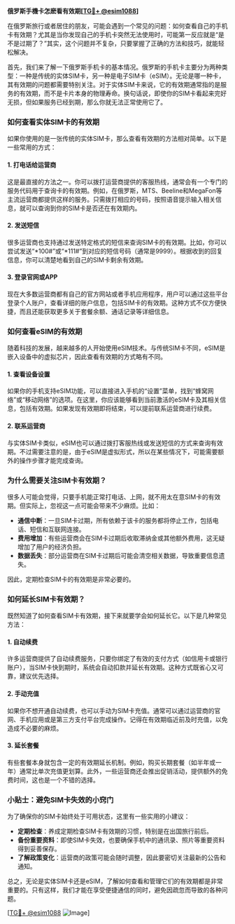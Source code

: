**俄罗斯手機卡怎麽看有效期[[TG💪+ @esim1088](https://t.me/s/esim1088)]**

在俄罗斯旅行或者居住的朋友，可能会遇到一个常见的问题：如何查看自己的手机卡有效期？尤其是当你发现自己的手机卡突然无法使用时，可能第一反应就是“是不是过期了？”其实，这个问题并不复杂，只要掌握了正确的方法和技巧，就能轻松解决。

首先，我们来了解一下俄罗斯手机卡的基本情况。俄罗斯的手机卡主要分为两种类型：一种是传统的实体SIM卡，另一种是电子SIM卡（eSIM）。无论是哪一种卡，其有效期的问题都需要特别关注。对于实体SIM卡来说，它的有效期通常指的是服务的有效期，而不是卡片本身的物理寿命。换句话说，即使你的SIM卡看起来完好无损，但如果服务已经到期，那么你就无法正常使用它了。

### **如何查看实体SIM卡的有效期**

如果你使用的是一张传统的实体SIM卡，那么查看有效期的方法相对简单。以下是一些常用的方式：

#### **1. 打电话给运营商**
这是最直接的方法之一。你可以拨打运营商提供的客服热线，通常会有一个专门的服务代码用于查询卡的有效期。例如，在俄罗斯，MTS、Beeline和MegaFon等主流运营商都提供这样的服务。只需拨打相应的号码，按照语音提示输入相关信息，就可以查询到你的SIM卡是否还在有效期内。

#### **2. 发送短信**
很多运营商也支持通过发送特定格式的短信来查询SIM卡的有效期。比如，你可以尝试发送“*100#”或“*111#”到对应的短信号码（通常是9999）。根据收到的回复信息，你可以清楚地看到自己的SIM卡剩余有效期。

#### **3. 登录官网或APP**
现在大多数运营商都有自己的官方网站或者手机应用程序，用户可以通过这些平台登录个人账户，查看详细的账户信息，包括SIM卡的有效期。这种方式不仅方便快捷，而且还能获取更多关于套餐余额、通话记录等详细信息。

### **如何查看eSIM的有效期**

随着科技的发展，越来越多的人开始使用eSIM技术。与传统SIM卡不同，eSIM是嵌入设备中的虚拟芯片，因此查看有效期的方式略有不同。

#### **1. 查看设备设置**
如果你的手机支持eSIM功能，可以直接进入手机的“设置”菜单，找到“蜂窝网络”或“移动网络”的选项。在这里，你应该能够看到当前激活的eSIM卡及其相关信息，包括有效期。如果发现有效期即将结束，可以提前联系运营商进行续费。

#### **2. 联系运营商**
与实体SIM卡类似，eSIM也可以通过拨打客服热线或发送短信的方式来查询有效期。不过需要注意的是，由于eSIM是虚拟形式，所以在某些情况下，可能需要额外的操作步骤才能完成查询。

### **为什么需要关注SIM卡有效期？**

很多人可能会觉得，只要手机能正常打电话、上网，就不用太在意SIM卡的有效期。但实际上，忽视这一点可能会带来不少麻烦。比如：

- **通信中断**：一旦SIM卡过期，所有依赖于该卡的服务都将停止工作，包括电话、短信和互联网连接。
- **费用增加**：有些运营商会在SIM卡过期后收取滞纳金或其他额外费用，这无疑增加了用户的经济负担。
- **数据丢失**：部分运营商在SIM卡过期后可能会清空相关数据，导致重要信息遗失。

因此，定期检查SIM卡的有效期是非常必要的。

### **如何延长SIM卡有效期？**

既然知道了如何查看SIM卡有效期，接下来就要学会如何延长它。以下是几种常见方法：

#### **1. 自动续费**
许多运营商提供了自动续费服务，只要你绑定了有效的支付方式（如信用卡或银行账户），当SIM卡快到期时，系统会自动扣款并延长有效期。这种方式既省心又可靠，建议优先选择。

#### **2. 手动充值**
如果你不想开通自动续费，也可以手动为SIM卡充值。通常可以通过运营商的官网、手机应用或是第三方支付平台完成操作。记得在有效期临近前及时充值，以免造成不必要的麻烦。

#### **3. 延长套餐**
有些套餐本身就包含一定的有效期延长机制。例如，购买长期套餐（如半年或一年）通常比单次充值更划算。此外，一些运营商还会推出促销活动，提供额外的免费时间，这也是一个不错的选择。

### **小贴士：避免SIM卡失效的小窍门**

为了确保你的SIM卡始终处于可用状态，这里有一些实用的小建议：

- **定期检查**：养成定期检查SIM卡有效期的习惯，特别是在出国旅行前后。
- **备份重要资料**：即使SIM卡失效，也要确保手机中的通讯录、照片等重要资料得到妥善保存。
- **了解政策变化**：运营商的政策可能会随时调整，因此要密切关注最新的公告和通知。

总之，无论是实体SIM卡还是eSIM，了解如何查看和管理它们的有效期都是非常重要的。只有这样，我们才能在享受便捷通信的同时，避免因疏忽而导致的各种问题。

[[TG💪+ @esim1088](https://t.me/s/esim1088) ![Image](https://i.postimg.cc/4NQfJmqS/Snipaste-2025-05-13-00-14-12.png)]